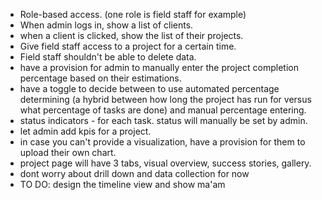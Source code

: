 - Role-based access. (one role is field staff for example)
- When admin logs in, show a list of clients.
- when a client is clicked, show the list of their projects.
- Give field staff access to a project for a certain time.
- Field staff shouldn't be able to delete data.
- have a provision for admin to manually enter the project completion percentage based on their estimations.
- have a toggle to decide between to use automated percentage determining (a hybrid between how long the project has run for versus what percentage of tasks are done) and manual percentage entering.
- status indicators - for each task. status will manually be set by admin.
- let admin add kpis for a project.
- in case you can't provide a visualization, have a provision for them to upload their own chart.
- project page will have 3 tabs, visual overview, success stories, gallery.
- dont worry about drill down and data collection for now
- TO DO: design the timeline view and show ma'am